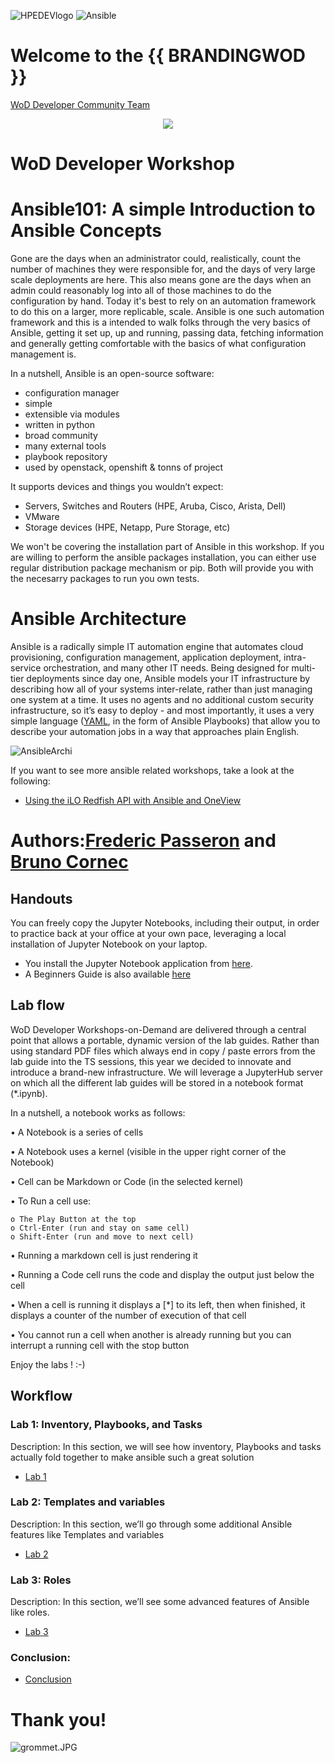 ![HPEDEVlogo](Pictures/hpe-dev-logo.png)         ![Ansible](Pictures/Ansiblelogo.png)

# Welcome to the {{ BRANDINGWOD }}
[WoD Developer Community Team](https://wod.io)

<p align="center">
  <img src="Pictures/hackshackdisco.png">
  
</p>

# WoD Developer Workshop

 

# Ansible101: A simple Introduction to Ansible Concepts

Gone are the days when an administrator could, realistically, count the number of machines they were responsible for, and the days of very large scale deployments are here. This also means gone are the days when an admin could reasonably log into all of those machines to do the configuration by hand. Today it's best to rely on an automation framework to do this on a larger, more replicable, scale. Ansible is one such automation framework and this is a intended to walk folks through the very basics of Ansible, getting it set up, up and running, passing data, fetching information and generally getting comfortable with the basics of what configuration management is.

In a nutshell, Ansible is an open-source software:
* configuration manager
* simple
* extensible via modules
* written in python
* broad community
* many external tools
* playbook repository
* used by openstack, openshift & tonns of project

It supports devices and things you wouldn’t expect:
* Servers, Switches and Routers (HPE, Aruba, Cisco, Arista, Dell)
* VMware
* Storage devices (HPE, Netapp, Pure Storage, etc)

We won't be covering the installation part of Ansible in this workshop.
If you are willing to perform the ansible packages installation, you can either use regular distribution package mechanism or pip. Both will provide you with the necesarry packages to run you own tests.

# Ansible Architecture

Ansible is a radically simple IT automation engine that automates cloud provisioning, configuration management, application deployment, intra-service orchestration, and many other IT needs.
Being designed for multi-tier deployments since day one, Ansible models your IT infrastructure by describing how all of your systems inter-relate, rather than just managing one system at a time.
It uses no agents and no additional custom security infrastructure, so it’s easy to deploy - and most importantly, it uses a very simple language ([YAML](https://www.cloudbees.com/blog/yaml-tutorial-everything-you-need-get-started), in the form of Ansible Playbooks) that allow you to describe your automation jobs in a way that approaches plain English.

![AnsibleArchi](Pictures/Ansiblearchi1.png) 


If you want to see more ansible related workshops, take a look at the following:
* [Using the iLO Redfish API with Ansible and OneView](https://hackshack.hpedev.io/workshop/23)


# Authors:[Frederic Passeron](mailto:frederic.passeron@hpe.com)  and  [Bruno Cornec](mailto:bruno.cornec@hpe.com)

## Handouts
You can freely copy the Jupyter Notebooks, including their output, in order to practice back at your office at your own pace, leveraging a local installation of Jupyter Notebook on your laptop.
- You install the Jupyter Notebook application from [here](https://jupyter.org/install). 
- A Beginners Guide is also available [here](https://jupyter-notebook-beginner-guide.readthedocs.io/en/latest/what_is_jupyter.html)


## Lab flow
WoD Developer Workshops-on-Demand are delivered through a central point that allows a portable, dynamic version of the lab guides. Rather than using standard PDF files which always end in copy / paste errors from the lab guide into the TS sessions, this year we decided to innovate and introduce a brand-new infrastructure. We will leverage a JupyterHub server on which all the different lab guides will be stored in a notebook format (*.ipynb).

In a nutshell, a notebook works as follows:

• A Notebook is a series of cells

• A Notebook uses a kernel (visible in the upper right corner of the Notebook)

• Cell can be Markdown or Code (in the selected kernel)

• To Run a cell use:

    o The Play Button at the top
    o Ctrl-Enter (run and stay on same cell)
    o Shift-Enter (run and move to next cell)
    
• Running a markdown cell is just rendering it

• Running a Code cell runs the code and display the output just below the cell

• When a cell is running it displays a [*] to its left, then when finished, it displays a counter of the number of execution of that cell

• You cannot run a cell when another is already running but you can interrupt a running cell with the stop button

Enjoy the labs ! :-)


## Workflow

### Lab 1: Inventory, Playbooks, and Tasks
Description: In this section, we will see how inventory, Playbooks and tasks actually fold together to make ansible such a great solution
* [Lab 1](1-WKSHP-Ansible101-Playbooks.ipynb)

### Lab 2: Templates and variables
Description: In this section, we’ll go through some additional Ansible features like Templates and variables
* [Lab 2](2-WKSHP-Ansible101-Templates.ipynb)

### Lab 3: Roles
Description: In this section, we’ll see some advanced features of Ansible like roles.
* [Lab 3](3-WKSHP-Ansible101-Roles.ipynb)

### Conclusion: 
* [Conclusion](4-WKSHP-Conclusion.ipynb)

# Thank you!

<p align="center">

![grommet.JPG](Pictures/grommet.JPG) 
</p>


```bash

```
